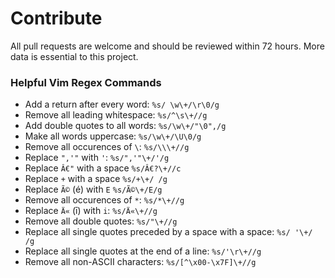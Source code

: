 # Contribute
All pull requests are welcome and should be reviewed within 72 hours. More data is essential to this project.

### Helpful Vim Regex Commands
- Add a return after every word: ```%s/ \w\+/\r\0/g```  
- Remove all leading whitespace: ```%s/^\s\+//g```  
- Add double quotes to all words: ```%s/\w\+/"\0",/g```  
- Make all words uppercase: ```%s/\w\+/\U\0/g```  
- Remove all occurences of ```\```: ```%s/\\\+//g```  
- Replace ```",'"``` with ```'```: ```%s/",'"\+/'/g```
- Replace ```Â€"``` with a space ```%s/Â€?\+//c```  
- Replace ```+``` with a space ```%s/+\+/ /g```
- Replace ```Ã©``` (é) with ```E``` ```%s/Ã©\+/E/g```
- Remove all occurences of ```*```: ```%s/*\+//g```
- Replace ```Ä«``` (ī) with ```i```: ```%s/Ä«\+//g```
- Remove all double quotes: ```%s/"\+//g```
- Replace all single quotes preceded by a space with a space: ```%s/ '\+/ /g```
- Replace all single quotes at the end of a line: ```%s/'\r\+//g```
- Remove all non-ASCII characters: ```%s/[^\x00-\x7F]\+//g```  
